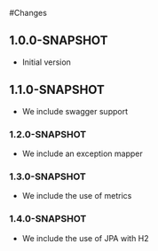 #Changes

## 1.0.0-SNAPSHOT

- Initial version

## 1.1.0-SNAPSHOT

- We include swagger support

### 1.2.0-SNAPSHOT

- We include an exception mapper

### 1.3.0-SNAPSHOT
- We include the use of metrics

### 1.4.0-SNAPSHOT
- We include the use of JPA with H2
